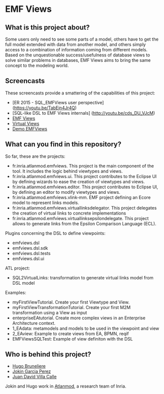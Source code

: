 EMF Views
========


What is this project about?
---------------------------

Some users only need to see some parts of a model,  others have to get the full model extended with data from another model, and others simply access to a combination of information coming from different models. Based on the unquestionable success/usefulness of database views to solve similar problems in databases, EMF Views aims to bring the same concept to the modeling world. 

Screencasts
-----------
These screencasts provide a smattering of the capabilities of this project:
* [ER 2015 - SQL_EMFViews user perspective] (https://youtu.be/TabEjn4Jr4Q)
* [SQL-like DSL to EMF Views internals] (http://youtu.be/cds_DU_VJcM)
* [EMF Views](https://www.youtube.com/watch?v=KoCiV8fvNj8)
* [Virtual Views](https://www.youtube.com/watch?v=JRjCqyTM2x8)
* [Demo EMFViews](https://www.youtube.com/watch?v=Lo4kz6Hx3Kg)

What can you find in this repository?
-------------------------------------

So far, these are the projects:

* fr.inria.atlanmod.emfviews. This project is the main component of the tool. It includes the logic behind viewtypes and views.
* fr.inria.atlanmod.emfviews.ui. This project contributes to the Eclipse UI by defining wizards to ease the creation of viewtypes and views. 
* fr.inria.atlanmod.emfviews.editor. This project contributes to Eclipse UI, by defining an editor to modify viewtypes and views.
* fr.inria.atlanmod.emfviews.vlink-mm. EMF project defining an Ecore model to represent links models.
* fr.inria.atlanmod.emfviews.virtuallinksdelegator. This project delegates the creation of virtual links to concrete implementations
* fr.inria.atlanmod.emfviews.virtuallinksepsilondelegate. This project allows to generate links from the Epsilon Comparison Language (ECL).

Plugins concerning the DSL to define viewpoints:
* emfviews.dsl
* emfviews.dsl.sdk
* emfviews.dsl.tests
* emfviews.dsl.ui

ATL project:
* SQL2VirtualLinks: transformation to generate virtual links model from DSL model

Examples:

* myFirstViewTutorial. Create your first Viewtype and View.
* myFirstViewTransformationTutorial. Create your first M2M transformation using a View as input
* enterpriseEAtutorial. Create more complex views in an Enterprise Architecture context.
* 1_EAdata: metamodels and models to be used in the viewpoint and view
* 2_EAview: Example to create views from EA, BPMN, reqif
* EMFViewsSQLTest: Example of view definiton with the DSL

Who is behind this project?
---------------------------
* [Hugo Bruneliere](https://github.com/Hugo-Bruneliere "Hugo Bruneliere")
* [Jokin Garcia Perez](https://github.com/jokingarcia "Jokin Garcia Perez")
* [Juan David Villa Calle](https://github.com/juandavidvillacalle "Juan David Villa Calle")

Jokin and Hugo work in [Atlanmod](http://www.emn.fr/z-info/atlanmod), a research team of Inria.
